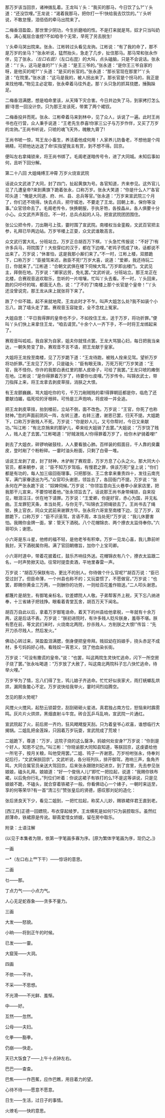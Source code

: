 <!-- { "loadSidebar": true } -->
那万岁该当回京，诸神拨乱着。王龙叫丫头：“我买的那马，今日饮了么?”丫头道：“还没饮哩。”王龙说：“渴着我那马，把你打一千!快给我去饮饮的。”丫头听说，不敢怠慢，泪佰佰的牵马出院来了。

二梅香泪盈盈，那世里少阴功，今生折磨咱的性。不是打来就是骂，奴才只当叫奶名，满心冤屈合谁控?不如咱寻个无常，早死了另去脱生!

丫头牵马哭出院来。张永、江彬转过头看见龙驹。江彬说：“有了我的命了，那不是万岁的坐马？”张永听说，猛然抬头，急走了几步，扯住那马。那马常和张永作伴，见了张永，*（左口右昆）*（左口右昆）的大叫，点头磕脑，只是不会说话。张永道：“丫头，这马是谁的?”丫头道：“是王三爷的。”张永道：“是你王三爷自家的呀，是他买的呢?”丫头道：“是买的长官的。”张永道：“那长官现在那里?”丫头道：“在院里。”张水道：“这马是我的，被人拐出来了。那长官是个拐马的，我正是来找他哩。”物见主必定取，张永牵着马往外走。那丫头只急的抓耳挠腮，捶胸跺足。

二梅香泪满腮，想是咱命里该，从天降下灾合害。今日井边失了马，到家拷打怎么捱!寻思一回没计奈。只为那王龙该死，带累了两个裙钗。

二梅香投井而死。张永、江彬牵着马来到林中，见了众人，诉说了一遍。此时王尚书也在行营，众人秉手说道：“王老先生恭喜!你家三公子与万岁作伴，又买了万岁的龙驹。”王尚书听说，只唬的魂飞天外，魄散九霄了!

王尚书唬一惊，骂王龙小畜生，养活着他成何用！人家养儿防备老，不想他是个闯祸精，可把他达达送了命!实指望我主有赏，到不想不得。回京。

便叫左右拿绳锁来，将王尚书绑了。毛阁老遂暗传号令，进了大同城。未知后事如何，且听下回分解。

第二十八回  大姐绳缚王冲霄  万岁火烧宣武院

话说众文武进了大同，封了四门，扯起黄旗为号。各官知道，齐来参见。这外官儿见了几遭皇帝?来到黄旗下跪着张永，口称万岁。张永大笑道：“你是什么人?”各官叩头道：“俺是大同道、府、州、县、总兵等官。”张永道：“万岁来宣武院三个月了，你们还不晓得。快去点兵，把守城池，不要走了王龙。回朝上本，保你等没事。”众官领命去了。毛阁老传令，快换朝服，手执牙笏，各按晶从，各人俱要十分小心。众文武齐声答应。不一时，总兵点起的人马，把宣武院团团围住。

张公公把令传，刀出鞘弓上弦，霎时围了宣武院。南楼权当金銮殿，文武百官把主参，礼拜已毕两边站。万岁爷楼上正耍，众文武谁敢高言。

众文武行罢大礼，分班站立。万岁正合胡百万下棋，丫头急忙传报说：“不好了!有许多兵马，将院围了！大些穿红的汉于，都在下边哩。”老鸨子慌成了块，话都说不出来了。万岁说；“休害怕，这是我那小厮们来了。”不一时，江彬上楼，双膝跪下，口称万岁：“臣接驾来迟，赦臣不死!”万岁大喜，说道：“爱卿，我还待玩二日，你就来了。”江彬道：“合朝文武俱在楼下伺候大驾。”万岁即出楼门。文武见主，拜倒在地。万岁说：“卿家远劳，免礼罢。”文武听说，分班站立。那王龙正在北楼，合赛观音追欢取乐，忽听的一片喧嚷，忙叫丫头去看。不一时，丫头回来，跑的只吁吁的喘，都面无人色，说：“了不的了!南楼上那个长官是个皇帝！”丫头还没曾说完，那王龙从床上就张将下来了。

跌了个仰不踏，起不来就地爬，王龙此时才不乍。叫声大姐怎么处?我不如装个小忘八，跳了墙头走了罢。赛观音玉容陡变，全不念枕上冤家。

大姐自思：“平日我得罪的皇帝也不少，不如拴住王龙，送于万岁，将功折罪。”便叫丫头们快上来拿住王龙，“咱去请赏。”十余个人一齐下手，不一时将王龙绑起来了。

赛观音叫呱呱，我自家为自家，姐夫你就怪点罢。王龙大骂狠心妇，每日把我当亲达，一朝失势变了卦。赛观音不言不语，把王龙献于皇家。

大姐将王龙拴至南楼，见了万岁跪下道：“王龙待跑，被贱人拴来见驾。望祈万岁将功折罪。”王龙见了万岁，只是磕头：“臣有眼无珠，万死万死!”万岁笑道：“王官，我不怪你。你许的我那白表红里的那人皮褂子，可给了我罢。”王龙只唬的瘫倒在地。江彬说：“是你得罪着万岁了，待要你乜皮哩。”万岁传令，叫锦衣武士，带刀指挥上来，将王龙拿去剥皮草揎，消朕之大恨。

有王龙颤巍巍，骂大姐吃你的亏，千万刀剐贼贱的辈!得罪朝廷都是你，临危了还要献诌媚，临死咬的牙根碎。可怜是三声炮响，将皮褂一并全追。

把王龙剥皮草揎，抬到楼前，立站不倒，面不改色。万岁说：“王官，你死了也称财神。”忽的声面前阴风一阵，左转三遭，右转三遭，谢恩已罢，归天不提。大姐跪下，口称万岁赦贱人不死。万岁说：“你是妙人儿，又亏你帮衬，今日又来献功。”叫江彬：“有北京捎来的那驴儿，牵来给大姐骑了去罢。”大姐说：“万岁饶了贱人，贱人走了去罢。”江彬喝道：“好贼泼贱人!你得罪着万岁了，给你木驴骑着哩!”

剥去了大姐衣，碎锣响破鼓柱，人人要看狼心肺。百样装的假面目，千人靠的臭囊皮，登时剐了个粉粉碎。一霎时油头粉面，只剩了白骨一堆。

话说王龙剥了皮，封了财神，木驴剐了赛观音，万岁方息了心头之火。那大同大小官员，都来朝参，说：“臣不知万岁驾临，有慢君之罪，俱该万死!”皇上说；“你们都是有功的，每人加三级回衙理事。只把那张、王二舍拿来重责四十，发往云南充军，满门家眷逐出为丐。”众官叩头谢恩，领旨去了，各回衙门不提。万岁说：“张永何在严张永跪下说：“奴婢伺候。”万岁说：“你领旨意向玉火巷李小泉家店里，把我那干儿宣来，不要惊唬着他。”张永领旨去了。话说那王尚书身带绳锁，自来投见，眼泪汪汪，伏在地下请罪。万岁说：“王爱卿，你是好官，赤心为国，并无私曲。王龙罪犯天条，本当处死，与你无干。”叫锦衣卫把绳锁去了。王尚书去了绳锁，换上官衣，同众文武前来谢罪方毕。张永将六哥宣至南楼下边，见了万岁，双膝跪下，口称万岁：“臣不识圣驾，言语不周，本当处死!”万岁说：“我儿休要害怕。我赐你金牌一面，掌：管天下酒税。八个花帽锦衣、两个撩衣太监侍奉你。”六哥叩头；谢恩。

小六哥是东斗星，他修的福不轻，是他老爷有积幸。万岁一见龙心喜，我儿靠前听我封，天下酒税属你用。满了官回朝缴旨，加你个上宝司卿。

小六哥时道中，带着花披着红，鼓乐齐响往外送。花帽锦衣有八个，撩衣太监跟二名，一时声势掀天动。往常时提壶卖酒，平地里春雷一声。

万岁说：“胡百万保朕有功，更比不的别人。你待做个什么官呢?”胡百万说：“臣已受过封了。但臣命薄，一个州县也称不的；又玩耍惯了，不愿做官。”万岁说：“也罢，即赐你黄金三万两，一则酬你的功劳，一则给百花羞作赔送。”二人叩头谢恩。

都篾片是胡生，有御笔亲标名，钦差嫖院人人敬。子弟帮客齐上税，天下忘八纳进奉，十三省婊子把钱挣。眼看着青堂瓦舍，胡百万天下闻名。

胡百万自此以后，拿着万岁御笔诰命，着天下的州县给他拿税，一年就有十余万两，这是后话不表。万岁说：“朕初进院时，有许多贱人贬斥朕身，羞辱不堪。朕有愿在前，等文武们来时，火烧南北两院，抄杀贱人，方削朕之大恨!”传旨：“先开刀杀尽贱人，然后发火。”

佛动心转过来，哭盈盈泪满腮，倒身便把皇帝拜。贱奴幼在妈娘手，挠头赤足不成材，多亏妈妈好心待。看贱奴一宵恩义，饶了他血染长街。

万岁说：“可没有撒谎的皇帝。”说：“也罢，叫这两院生灵快忙逃命，闪下一所空房子烧了罢。”张永吆喝道：“万岁放了大赦了，叫这南北两院科子忘八快忙逃命，待举火哩。”

万岁爷为了情，忘八们得了生，鸨儿娘子齐逃命。忙忙好似丧家犬，雨打蜣螂乱烘烘，漏网鱼鳖心不定。万岁说快给我举火，霎时间烈焰腾空。

怎见的那火势呢?

风搅火火搅风，起愁云锁碧空，刮刮砸砸火星进。真君独占南方位，怒恼来时霹雳鸣。灰片片火烘烘，黑烟直射斗牛宫。砖合瓦乒乓乱响，宣武院一片通红。

宣武院起了火，前后房一齐灼，狂风飕飕旋天刮。只为着皇爷心欢喜，谁想临行大揭锅。二姐乱把金莲跺，只因着万岁玩耍，宣武院成了荒坡！

二姐跪下，尊道：“万岁，这院子烧的这么罄净，妈娘何处安身?”万岁说：“你到是个好人，知恩不记仇。”叫江彬：“你晓谕那大同知县知道，等朕回京，这虔婆给他一所宅子，按月关粮，叫他受用罢。”二姐、鸨子一齐谢恩。万岁吩咐张永，侍奉刘妃后行，“文武保朕回京”。文武听说，各分班列队，排开御驾，孢响三声，鱼角齐鸣，大同合属官员亲送大驾回京。后来张永跟随刘妃进京，到了宫里，先去参见张娘娘，磕头礼拜。娘娘道：“好一个俊俏人儿!”即忙一把拉起，说道：“我赐你铁布裙，以后免你行礼，”列位们听着：你说这裙子有铁打的么?不是这等讲说，只是见娘娘不跪，不磕头，就合穿着铁裙子一般。你看佛动心一个婊子，一朝时来运至，享的何等荣华?有一首“清江引”赞张皇后的贤德，感叹那刘妃的造化：

张后贤良天下少，看见二姐到，一把忙拉起，称奖人儿妙，赐铁裙伴君王直到老。

[西江月]正德一回嫖院，布衣穿起绫罗。王龙横死是如何?只为装腔取乐。虽然红颜薄命，铁裙原是传讹。聊斋爱惜女娇娥，留在房中取乐。

附录：土语注解

(以见于本集者为限，依第一字笔画多寡为序。[原为繁体字笔画为序，现仍之。])

一画

一*（左口右上罒下干）——惊讶的意思。

二画

乜——那。

丁点力气——小点力气。

人心无足蛇吞象——贪多不量力。

三画

大发——怒貌。

小晌——将到正午的时候。

已发——一霎。

大窟笼——大洞。

四画

不依——不许。

不采——不思想。

不光滑——不光鲜、羞惭。

中——好。

互然——忽然。

公母——夫妇。

化拳——豁拳。

仍崩——快走。

天已大饭食了——上午十点钟左右。

巴巴——查查。

巴焦——一作芭蕉，应作巴瞧，用目着力的望。

心待不待——愿意不愿意。

日生——生活，过日子的事情。

火燎毛——快的意思。

